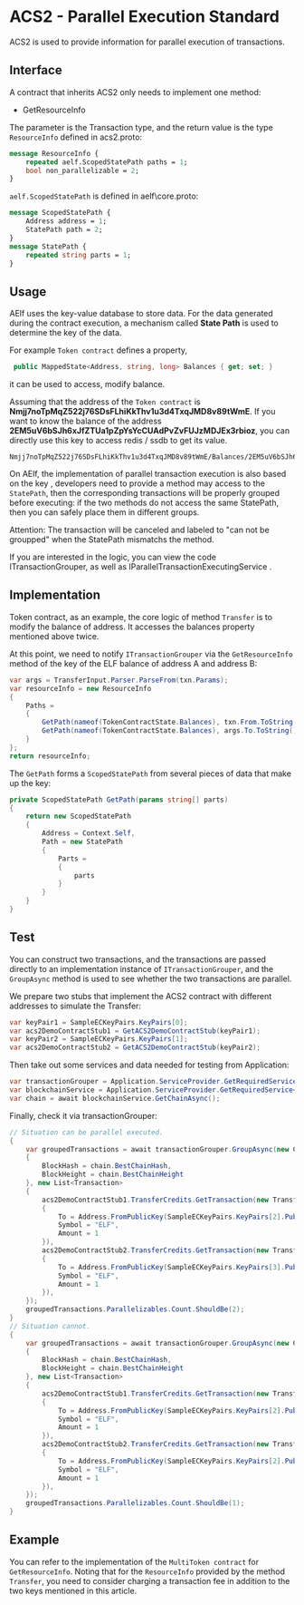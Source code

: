 # ACS2 - Parallel Execution Standard

ACS2 is used to provide information for parallel execution of transactions.

## Interface

A contract that inherits ACS2 only needs to implement one method:

* GetResourceInfo

The parameter is the Transaction type, and the return value is the type `ResourceInfo` defined in acs2.proto:

```proto
message ResourceInfo {
    repeated aelf.ScopedStatePath paths = 1;
    bool non_parallelizable = 2;
}
```

``aelf.ScopedStatePath`` is defined in aelf\core.proto:

```proto
message ScopedStatePath {
    Address address = 1;
    StatePath path = 2;
}
message StatePath {
    repeated string parts = 1;
}
```

## Usage

AElf uses the key-value database to store data. For the data generated during the contract execution, a mechanism called **State Path** is used to determine the key of the data.

For example ``Token contract`` defines a property, 

```c#
 public MappedState<Address, string, long> Balances { get; set; }
```


it can be used to access, modify balance.

Assuming that the address of the ``Token contract`` is **Nmjj7noTpMqZ522j76SDsFLhiKkThv1u3d4TxqJMD8v89tWmE**. If you want to know the balance of the address **2EM5uV6bSJh6xJfZTUa1pZpYsYcCUAdPvZvFUJzMDJEx3rbioz**, you can directly use this key to access redis / ssdb to get its value.

``` text
Nmjj7noTpMqZ522j76SDsFLhiKkThv1u3d4TxqJMD8v89tWmE/Balances/2EM5uV6bSJh6xJfZTUa1pZpYsYcCUAdPvZvFUJzMDJEx3rbioz/ELF
```

On AElf, the implementation of parallel transaction execution is also based on the key , developers need to provide a method may access to the ``StatePath``, then the corresponding transactions will be properly grouped before executing: if the two methods do not access the same StatePath, then you can safely place them in different groups.

Attention: The transaction will be canceled and labeled to "can not be groupped" when the StatePath mismatchs the method.

If you are interested in the logic, you can view the code ITransactionGrouper, as well as IParallelTransactionExecutingService .

## Implementation

Token contract, as an example, the core logic of method ``Transfer`` is to modify the balance of address. It accesses the balances property mentioned above twice.

At this point, we need to notify ``ITransactionGrouper`` via the ``GetResourceInfo`` method of the key of the ELF balance of address A and address B:

```c#
var args = TransferInput.Parser.ParseFrom(txn.Params);
var resourceInfo = new ResourceInfo
{
    Paths =
    {
        GetPath(nameof(TokenContractState.Balances), txn.From.ToString(), args.Symbol),
        GetPath(nameof(TokenContractState.Balances), args.To.ToString(), args.Symbol),
    }
};
return resourceInfo;
```

The ``GetPath`` forms a ``ScopedStatePath`` from several pieces of data that make up the key:

```c#
private ScopedStatePath GetPath(params string[] parts)
{
    return new ScopedStatePath
    {
        Address = Context.Self,
        Path = new StatePath
        {
            Parts =
            {
                parts
            }
        }
    }
}
```

## Test

You can construct two transactions, and the transactions are passed directly to an implementation instance of ``ITransactionGrouper``, and the ``GroupAsync`` method is used to see whether the two transactions are parallel.

We prepare two stubs that implement the ACS2 contract with different addresses to simulate the Transfer:

```c#
var keyPair1 = SampleECKeyPairs.KeyPairs[0];
var acs2DemoContractStub1 = GetACS2DemoContractStub(keyPair1);
var keyPair2 = SampleECKeyPairs.KeyPairs[1];
var acs2DemoContractStub2 = GetACS2DemoContractStub(keyPair2);
```

Then take out some services and data needed for testing from Application:

```c#
var transactionGrouper = Application.ServiceProvider.GetRequiredService<ITransactionGrouper>();
var blockchainService = Application.ServiceProvider.GetRequiredService<IBlockchainService>();
var chain = await blockchainService.GetChainAsync();
```

Finally, check it via transactionGrouper:

```c#
// Situation can be parallel executed.
{
    var groupedTransactions = await transactionGrouper.GroupAsync(new ChainContext
    {
        BlockHash = chain.BestChainHash,
        BlockHeight = chain.BestChainHeight
    }, new List<Transaction>
    {
        acs2DemoContractStub1.TransferCredits.GetTransaction(new TransferCreditsInput
        {
            To = Address.FromPublicKey(SampleECKeyPairs.KeyPairs[2].PublicKey),
            Symbol = "ELF",
            Amount = 1
        }),
        acs2DemoContractStub2.TransferCredits.GetTransaction(new TransferCreditsInput
        {
            To = Address.FromPublicKey(SampleECKeyPairs.KeyPairs[3].PublicKey),
            Symbol = "ELF",
            Amount = 1
        }),
    });
    groupedTransactions.Parallelizables.Count.ShouldBe(2);
}
// Situation cannot.
{
    var groupedTransactions = await transactionGrouper.GroupAsync(new ChainContext
    {
        BlockHash = chain.BestChainHash,
        BlockHeight = chain.BestChainHeight
    }, new List<Transaction>
    {
        acs2DemoContractStub1.TransferCredits.GetTransaction(new TransferCreditsInput
        {
            To = Address.FromPublicKey(SampleECKeyPairs.KeyPairs[2].PublicKey),
            Symbol = "ELF",
            Amount = 1
        }),
        acs2DemoContractStub2.TransferCredits.GetTransaction(new TransferCreditsInput
        {
            To = Address.FromPublicKey(SampleECKeyPairs.KeyPairs[2].PublicKey),
            Symbol = "ELF",
            Amount = 1
        }),
    });
    groupedTransactions.Parallelizables.Count.ShouldBe(1);
}
```

## Example

You can refer to the implementation of the ``MultiToken contract`` for ``GetResourceInfo``. Noting that for the ``ResourceInfo`` provided by the method ``Transfer``, you need to consider charging a transaction fee in addition to the two keys mentioned in this article.
